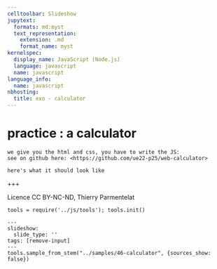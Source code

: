 ```yaml
---
celltoolbar: Slideshow
jupytext:
  formats: md:myst
  text_representation:
    extension: .md
    format_name: myst
kernelspec:
  display_name: JavaScript (Node.js)
  language: javascript
  name: javascript
language_info:
  name: javascript
nbhosting:
  title: exo - calculator
---
```


# practice : a calculator

````{admonition} calculator:
we give you the html and css, you have to write the JS:  
see on github here: <https://github.com/ue22-p25/web-calculator>

here's what it should look like
````

+++

Licence CC BY-NC-ND, Thierry Parmentelat

```{code-cell}
tools = require('../js/tools'); tools.init()
```

```{code-cell}
---
slideshow:
  slide_type: ''
tags: [remove-input]
---
tools.sample_from_stem("../samples/46-calculator", {sources_show: false})
```
